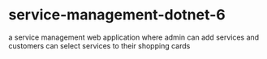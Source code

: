 # service-management-dotnet-6
a service management web application where admin can add services and customers can select services to their shopping cards 
